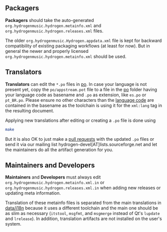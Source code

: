 ## Packagers

**Packagers** should take the auto-generated
`org.hydrogenmusic.hydrogen.metainfo.xml` and
`org.hydrogenmusic.hydrogen.releases.xml` files.

The older `org.hydrogenmusic.Hydrogen.appdata.xml` file is kept for
backward compatibility of existing packaging workflows (at least for
now). But in general the newer and properly licensed
`org.hydrogenmusic.hydrogen.metainfo.xml` should be used.

## Translators

**Translators** can edit the `*.po` files in [po](./po). In case your
language is not present yet, copy the `po/appstream.pot` file to a
file in the [po](./po) folder having your language code as basename
and `.po` as extension, like `es.po` or `pt_BR.po`. Please ensure no
other characters than the [language
code](https://www.iana.org/assignments/language-subtag-registry/language-subtag-registry)
are contained in the basename as the toolchain is using it for the
`xml:lang` tag in the resulting document.

Applying new translations after editing or creating a `.po` file is
done using

``` bash
make
```

But it is also OK to just make a [pull
requests](https://github.com/hydrogen-music/hydrogen/pulls) with the
updated `.po` files or send it via our mailing list
hydrogen-devel[AT]lists.sourceforge.net and let the maintainers do all
the artifact generation for you.

## Maintainers and Developers

**Maintainers** and **Developers** must always edit
`org.hydrogenmusic.hydrogen.metainfo.xml.in` or
`org.hydrogenmusic.hydrogen.releases.xml.in` when adding new releases
or updating meta information.

Translation of these metainfo files is separated from the main
translations in [data/i18n](../data/i18n) because it uses a different
toolchain and the main one should be as slim as necessary (`itstool`,
`msgfmt`, and `msgmerge` instead of Qt's `lupdate` and `lrelease`). In
addition, translation artifacts are not installed on the user's
system.
